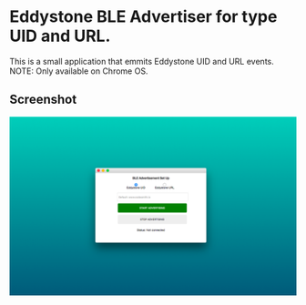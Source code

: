 # Eddystone BLE Advertiser for type UID and URL.

This is a small application that emmits Eddystone UID and URL events.
NOTE: Only available on Chrome OS.

## Screenshot
![screenshot](/assets/screenshot_1280_800.png)
